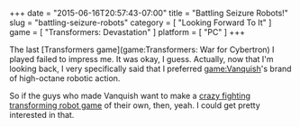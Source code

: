 +++
date = "2015-06-16T20:57:43-07:00"
title = "Battling Seizure Robots!"
slug = "battling-seizure-robots"
category = [ "Looking Forward To It" ]
game = [ "Transformers: Devastation" ]
platform = [ "PC" ]
+++

The last [Transformers game](game:Transformers: War for Cybertron) I played failed to impress me.  It was okay, I guess.  Actually, now that I'm looking back, I very specifically said that I preferred <game:Vanquish>'s brand of high-octane robotic action.

So if the guys who made Vanquish want to make a <a href="http://www.vg247.com/2015/06/17/take-a-look-at-platinums-transformers-devastation/">crazy fighting transforming robot game</a> of their own, then, yeah.  I could get pretty interested in that.
